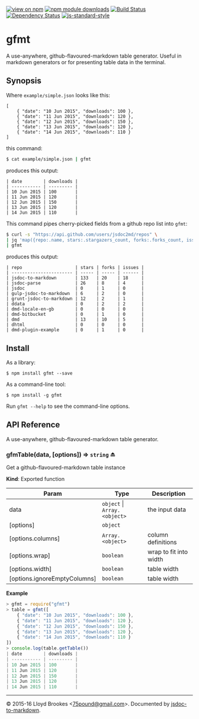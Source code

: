 [![view on npm](http://img.shields.io/npm/v/gfmt.svg)](https://www.npmjs.org/package/gfmt)
[![npm module downloads](http://img.shields.io/npm/dt/gfmt.svg)](https://www.npmjs.org/package/gfmt)
[![Build Status](https://travis-ci.org/75lb/gfmt.svg?branch=master)](https://travis-ci.org/75lb/gfmt)
[![Dependency Status](https://david-dm.org/75lb/gfmt.svg)](https://david-dm.org/75lb/gfmt)
[![js-standard-style](https://img.shields.io/badge/code%20style-standard-brightgreen.svg)](https://github.com/feross/standard)

# gfmt
A use-anywhere, github-flavoured-markdown table generator. Useful in markdown generators or for presenting table data in the terminal.

## Synopsis
Where `example/simple.json` looks like this:
```
[
    { "date": "10 Jun 2015", "downloads": 100 },
    { "date": "11 Jun 2015", "downloads": 120 },
    { "date": "12 Jun 2015", "downloads": 150 },
    { "date": "13 Jun 2015", "downloads": 120 },
    { "date": "14 Jun 2015", "downloads": 110 }
]
```

this command:
```sh
$ cat example/simple.json | gfmt
```

produces this output:
```
| date        | downloads |
| ----------- | --------- |
| 10 Jun 2015 | 100       |
| 11 Jun 2015 | 120       |
| 12 Jun 2015 | 150       |
| 13 Jun 2015 | 120       |
| 14 Jun 2015 | 110       |
```

This command pipes cherry-picked fields from a github repo list into `gfmt`:
```sh
$ curl -s "https://api.github.com/users/jsdoc2md/repos" \
| jq 'map({repo:.name, stars:.stargazers_count, forks:.forks_count, issues:.open_issues_count}) | sort_by(.stargazers_count) | reverse' \
| gfmt
```

produces this output:
```
| repo                    | stars | forks | issues |
| ----------------------- | ----- | ----- | ------ |
| jsdoc-to-markdown       | 133   | 20    | 18     |
| jsdoc-parse             | 26    | 8     | 4      |
| jsdoc                   | 0     | 1     | 0      |
| gulp-jsdoc-to-markdown  | 6     | 2     | 0      |
| grunt-jsdoc-to-markdown | 12    | 2     | 1      |
| ddata                   | 0     | 2     | 2      |
| dmd-locale-en-gb        | 0     | 0     | 0      |
| dmd-bitbucket           | 0     | 1     | 0      |
| dmd                     | 13    | 10    | 5      |
| dhtml                   | 0     | 0     | 0      |
| dmd-plugin-example      | 0     | 1     | 0      |
```

## Install
As a library:

```
$ npm install gfmt --save
```

As a command-line tool:
```
$ npm install -g gfmt
```

Run `gfmt --help` to see the command-line options.

## API Reference
A use-anywhere, github-flavoured-markdown table generator.

<a name="exp_module_gfmt--gfmTable"></a>

### gfmTable(data, [options]) ⇒ <code>string</code> ⏏
Get a github-flavoured-markdown table instance

**Kind**: Exported function  

| Param | Type | Description |
| --- | --- | --- |
| data | <code>object</code> &#124; <code>Array.&lt;object&gt;</code> | the input data |
| [options] | <code>object</code> |  |
| [options.columns] | <code>Array.&lt;object&gt;</code> | column definitions |
| [options.wrap] | <code>boolean</code> | wrap to fit into width |
| [options.width] | <code>boolean</code> | table width |
| [options.ignoreEmptyColumns] | <code>boolean</code> | table width |

**Example**  
```js
> gfmt = require("gfmt")
> table = gfmt([
    { "date": "10 Jun 2015", "downloads": 100 },
    { "date": "11 Jun 2015", "downloads": 120 },
    { "date": "12 Jun 2015", "downloads": 150 },
    { "date": "13 Jun 2015", "downloads": 120 },
    { "date": "14 Jun 2015", "downloads": 110 }
])
> console.log(table.getTable())
| date        | downloads |
| ----------- | --------- |
| 10 Jun 2015 | 100       |
| 11 Jun 2015 | 120       |
| 12 Jun 2015 | 150       |
| 13 Jun 2015 | 120       |
| 14 Jun 2015 | 110       |
```
* * *

&copy; 2015-16 Lloyd Brookes \<75pound@gmail.com\>. Documented by [jsdoc-to-markdown](https://github.com/jsdoc2md/jsdoc-to-markdown). 
